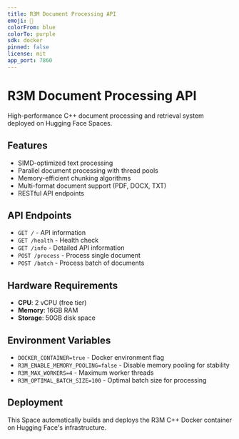 ```yaml
---
title: R3M Document Processing API
emoji: 🚀
colorFrom: blue
colorTo: purple
sdk: docker
pinned: false
license: mit
app_port: 7860
---
```


# R3M Document Processing API

High-performance C++ document processing and retrieval system deployed on Hugging Face Spaces.

## Features

- SIMD-optimized text processing
- Parallel document processing with thread pools
- Memory-efficient chunking algorithms
- Multi-format document support (PDF, DOCX, TXT)
- RESTful API endpoints

## API Endpoints

- `GET /` - API information
- `GET /health` - Health check
- `GET /info` - Detailed API information
- `POST /process` - Process single document
- `POST /batch` - Process batch of documents

## Hardware Requirements

- **CPU**: 2 vCPU (free tier)
- **Memory**: 16GB RAM
- **Storage**: 50GB disk space

## Environment Variables

- `DOCKER_CONTAINER=true` - Docker environment flag
- `R3M_ENABLE_MEMORY_POOLING=false` - Disable memory pooling for stability
- `R3M_MAX_WORKERS=4` - Maximum worker threads
- `R3M_OPTIMAL_BATCH_SIZE=100` - Optimal batch size for processing

## Deployment

This Space automatically builds and deploys the R3M C++ Docker container on Hugging Face's infrastructure. 